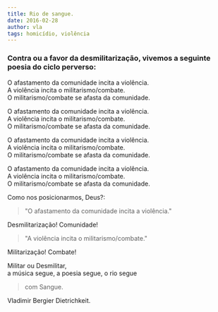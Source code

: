 ```yaml
---
title: Rio de sangue.
date: 2016-02-28
author: vla
tags: homicídio, violência
---
```


### Contra ou a favor da desmilitarização, vivemos a seguinte poesia do ciclo perverso:

O afastamento da comunidade incita a violência. <br/> A violência incita o militarismo/combate. <br/> O militarismo/combate se afasta da comunidade. 

O afastamento da comunidade incita a violência. <br/> A violência incita o militarismo/combate. <br/> O militarismo/combate se afasta da comunidade. 

O afastamento da comunidade incita a violência. <br/> A violência incita o militarismo/combate. <br/> O militarismo/combate se afasta da comunidade. 

O afastamento da comunidade incita a violência. <br/> A violência incita o militarismo/combate. <br/> O militarismo/combate se afasta da comunidade. 

Como nos posicionarmos, Deus?:

> "O afastamento da comunidade incita a violência." 

Desmilitarização! Comunidade!

> "A violência incita o militarismo/combate." 

Militarização! Combate!

Militar ou Desmilitar, <br/> a música segue, a poesia segue, o rio segue 

> com Sangue.

Vladimir Bergier Dietrichkeit.

